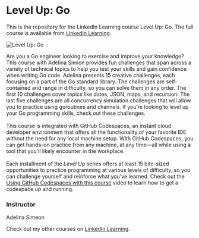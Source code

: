 # Level Up: Go 
This is the repository for the LinkedIn Learning course Level Up: Go. The full course is available from [LinkedIn Learning][lil-course-url].

![Level Up: Go ][lil-thumbnail-url]

Are you a Go engineer looking to exercise and improve your knowledge? This course with Adelina Simion provides fun challenges that span across a variety of technical topics to help you test your skills and gain confidence when writing Go code. Adelina presents 15 creative challenges, each focusing on a part of the Go standard library. The challenges are self-contained and range in difficulty, so you can solve them in any order. The first 10 challenges cover topics like dates, JSON, maps, and recursion. The last five challenges are all concurrency simulation challenges that will allow you to practice using goroutines and channels. If you’re looking to level up your Go programming skills, check out these challenges.<br><br>This course is integrated with GitHub Codespaces, an instant cloud developer environment that offers all the functionality of your favorite IDE without the need for any local machine setup. With GitHub Codespaces, you can get hands-on practice from any machine, at any time—all while using a tool that you’ll likely encounter in the workplace. <br><br>Each installment of the <em>Level Up</em> series offers at least 15 bite-sized opportunities to practice programming at various levels of difficulty, so you can challenge yourself and reinforce what you’ve learned. Check out the [Using GitHub Codespaces with this course][gcs-video-url] video to learn how to get a codespace up and running.

### Instructor

Adelina Simeon

Check out my other courses on [LinkedIn Learning](https://www.linkedin.com/learning/instructors/adelina-simion).

[lil-course-url]: https://www.linkedin.com/learning/level-up-go
[lil-thumbnail-url]: https://media.licdn.com/dms/image/D560DAQEqnKBLJFgWRg/learning-public-crop_675_1200/0/1666990042497?e=1667952000&v=beta&t=GcUbfqW7vThNOQj2T90hQh2rIQldQvntHL4SFyFJHqM
[gcs-video-url]: https://www.linkedin.com/learning/level-up-go/using-github-codespaces-with-this-course

